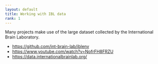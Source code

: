 ```yaml
---
layout: default
title: Working with IBL data
rank: 1
---
```


Many projects make use of the large dataset collected by the International Brain Laboratory.

* https://github.com/int-brain-lab/iblenv
* https://www.youtube.com/watch?v=NofrFH8FRZU
* https://data.internationalbrainlab.org/